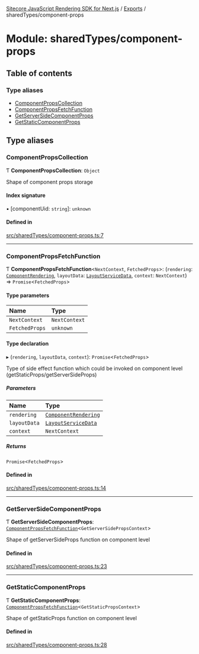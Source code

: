 [Sitecore JavaScript Rendering SDK for Next.js](../README.md) / [Exports](../modules.md) / sharedTypes/component-props

# Module: sharedTypes/component-props

## Table of contents

### Type aliases

- [ComponentPropsCollection](sharedTypes_component_props.md#componentpropscollection)
- [ComponentPropsFetchFunction](sharedTypes_component_props.md#componentpropsfetchfunction)
- [GetServerSideComponentProps](sharedTypes_component_props.md#getserversidecomponentprops)
- [GetStaticComponentProps](sharedTypes_component_props.md#getstaticcomponentprops)

## Type aliases

### ComponentPropsCollection

Ƭ **ComponentPropsCollection**: `Object`

Shape of component props storage

#### Index signature

▪ [componentUid: `string`]: `unknown`

#### Defined in

[src/sharedTypes/component-props.ts:7](https://github.com/Sitecore/jss/blob/e49fd4cc/packages/sitecore-jss-nextjs/src/sharedTypes/component-props.ts#L7)

___

### ComponentPropsFetchFunction

Ƭ **ComponentPropsFetchFunction**<`NextContext`, `FetchedProps`\>: (`rendering`: [`ComponentRendering`](../interfaces/index.ComponentRendering.md), `layoutData`: [`LayoutServiceData`](../interfaces/index.LayoutServiceData.md), `context`: `NextContext`) => `Promise`<`FetchedProps`\>

#### Type parameters

| Name | Type |
| :------ | :------ |
| `NextContext` | `NextContext` |
| `FetchedProps` | `unknown` |

#### Type declaration

▸ (`rendering`, `layoutData`, `context`): `Promise`<`FetchedProps`\>

Type of side effect function which could be invoked on component level (getStaticProps/getServerSideProps)

##### Parameters

| Name | Type |
| :------ | :------ |
| `rendering` | [`ComponentRendering`](../interfaces/index.ComponentRendering.md) |
| `layoutData` | [`LayoutServiceData`](../interfaces/index.LayoutServiceData.md) |
| `context` | `NextContext` |

##### Returns

`Promise`<`FetchedProps`\>

#### Defined in

[src/sharedTypes/component-props.ts:14](https://github.com/Sitecore/jss/blob/e49fd4cc/packages/sitecore-jss-nextjs/src/sharedTypes/component-props.ts#L14)

___

### GetServerSideComponentProps

Ƭ **GetServerSideComponentProps**: [`ComponentPropsFetchFunction`](sharedTypes_component_props.md#componentpropsfetchfunction)<`GetServerSidePropsContext`\>

Shape of getServerSideProps function on component level

#### Defined in

[src/sharedTypes/component-props.ts:23](https://github.com/Sitecore/jss/blob/e49fd4cc/packages/sitecore-jss-nextjs/src/sharedTypes/component-props.ts#L23)

___

### GetStaticComponentProps

Ƭ **GetStaticComponentProps**: [`ComponentPropsFetchFunction`](sharedTypes_component_props.md#componentpropsfetchfunction)<`GetStaticPropsContext`\>

Shape of getStaticProps function on component level

#### Defined in

[src/sharedTypes/component-props.ts:28](https://github.com/Sitecore/jss/blob/e49fd4cc/packages/sitecore-jss-nextjs/src/sharedTypes/component-props.ts#L28)
